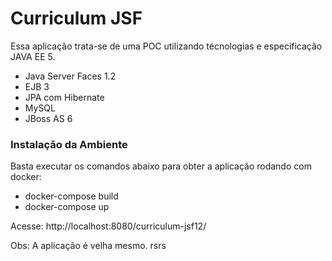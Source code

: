 # Curriculum JSF

Essa aplicação trata-se de uma POC utilizando técnologias e especificação JAVA EE 5.
* Java Server Faces 1.2
* EJB 3
* JPA com Hibernate
* MySQL
* JBoss AS 6

### Instalação da Ambiente

Basta executar os comandos abaixo para obter a aplicação rodando com docker:
* docker-compose build
* docker-compose up

Acesse: http://localhost:8080/curriculum-jsf12/

Obs: A aplicação é velha mesmo. rsrs

